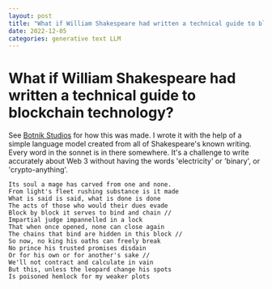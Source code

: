 ```yaml
---
layout: post
title: "What if William Shakespeare had written a technical guide to blockchain technology?"
date: 2022-12-05
categories: generative text LLM
---
```


# What if William Shakespeare had written a technical guide to blockchain technology? 

See [Botnik Studios](https://botnik.org/) for how this was made. I wrote it with the help of a simple
language model created from all of Shakespeare's known writing. Every word in the sonnet is in there somewhere.
It's a challenge to write accurately about Web 3 without having the words 'electricity' or 'binary', or 'crypto-anything'.



```
Its soul a mage has carved from one and none. 
From light's fleet rushing substance is it made 
What is said is said, what is done is done
The acts of those who would their dues evade
Block by block it serves to bind and chain //
Impartial judge impannelled in a lock
That when once opened, none can close again
The chains that bind are hidden in this block //
So now, no king his oaths can freely break
No prince his trusted promises disdain
Or for his own or for another's sake //
We'll not contract and calculate in vain
But this, unless the leopard change his spots
Is poisoned hemlock for my weaker plots
```
